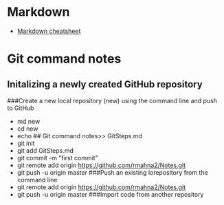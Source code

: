 # Markdown

  * [Markdown cheatsheet](https://github.com/adam-p/markdown-here/wiki/Markdown-Cheatsheet)

# Git command notes

## Initalizing a newly created GitHub repository
###Create a new local repository (new) using the command line and push to GitHub
  * md new
  * cd new
  * echo ## Git command notes>> GitSteps.md
  * git init
  * git add GitSteps.md
  * git commit -m "first commit"
  * git remote add origin https://github.com/rmahna2/Notes.git
  * git push -u origin master
###Push an existing lorepository from the command line
  * git remote add origin https://github.com/rmahna2/Notes.git
  * git push -u origin master
###Import code from another repository
